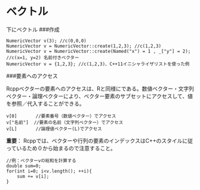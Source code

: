 # ベクトル

下にベクトル
###作成


```
NumericVector v(3); //c(0,0,0)
NumericVector v = NumericVector::create(1,2,3); //c(1,2,3) 
NumericVector v = NumericVector::create(Named("x") = 1 , _["y"] = 2); //c(x=1, y=2) 名前付きベクター
NumericVector v = {1,2,3}; //c(1,2,3)、C++11イニシャライザリストを使った例
```

###要素へのアクセス

Rcppベクターの要素へのアクセスは、Rと同様にである。数値ベクター・文字列ベクター・論理ベクターにより、ベクター要素のサブセットにアクセスして、値を参照／代入することができる。

```
v[0]       //要素番号（数値ベクター）でアクセス
v["名前"]  //要素の名前（文字列ベクター）でアクセス
v[L]       //論理値ベクター(L)でアクセス
```

**重要**：
Rcppでは、ベクターや行列の要素のインデックスはC++のスタイルに従っているため０から始まるので注意すること。


```
//例：ベクターvの総和を計算する
double sum=0;
for(int i=0; i<v.length(); ++i){
    sum += v[i];
}
```


